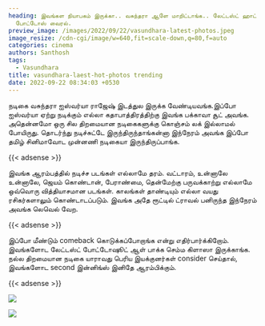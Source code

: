 ```yaml
---
heading: இவங்கள நியாபகம் இருக்கா.. வசுந்தரா ஆளே மாறிட்டாங்க.. லேட்டஸ்ட் ஹாட்
  போட்டோஸ் வைரல்.
preview_image: /images/2022/09/22/vasundhara-latest-photos.jpeg
image_resize: /cdn-cgi/image/w=640,fit=scale-down,q=80,f=auto
categories: cinema
authors: Santhosh
tags:
  - Vasundhara
title: vasundhara-laest-hot-photos trending
date: 2022-09-22 08:34:03 +0530
---
```

நடிகை வசுந்தரா ஐஸ்வர்யா ராஜேஷ் இடத்துல இருக்க வேண்டியவங்க.இப்போ ஐஸ்வர்யா ஏற்று நடிக்கும் எல்லா கதாபாத்திரத்திற்கு இவங்க பக்காவா சூட் அவங்க. அதென்னமோ ஒரு சில திறமையான நடிகைகளுக்கு கொஞ்சம் லக் இல்லாமல் போயிருது. தொடர்ந்து நடிச்சுட்டே இருந்திருந்தாங்கன்னா இந்நேரம் அவங்க இப்போ தமிழ் சினிமாவோட முன்னணி நடிகையா இருந்திருப்பாங்க.

{{< adsense >}}

இவங்க ஆரம்பத்தில் நடிச்ச படங்கள் எல்லாமே தரம். வட்டாரம், உன்னாலே உன்னாலே, ஜெயம் கொண்டான், பேராண்மை, தென்மேற்கு பருவக்காற்று எல்லாமே ஒவ்வொரு வித்தியாசமான படங்கள். காலங்கள் தாண்டியும் எல்லா வயது ரசிகர்களாலும் கொண்டாடப்படும். இவங்க அதே ரூட்டில் ட்ராவல் பனிருந்த இந்நேரம் அவங்க லெவெல் வேற.

{{< adsense >}}

இப்போ மீண்டும் comeback கொடுக்கப்போறாங்க என்று எதிர்பார்க்கிறோம். இவங்களோட லேட்டஸ்ட் போட்டோஷூட் ஆள் பாக்க செம்ம கிளாஸா இருக்காங்க. நல்ல திறமையான நடிகை யாராவது பெரிய இயக்குனர்கள் consider செய்தால், இவங்களோட second இன்னிங்ஸ் இனிதே ஆரம்பிக்கும். 

{{< adsense >}}

![](/images/2022/09/22/vasundhara-latest-photos-1.jpeg)

![](/images/2022/09/22/vasundhara-latest-photos-2.jpeg)